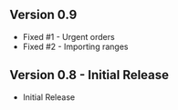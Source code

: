 ## Version 0.9
* Fixed #1 - Urgent orders
* Fixed #2 - Importing ranges

## Version 0.8 - Initial Release
* Initial Release
